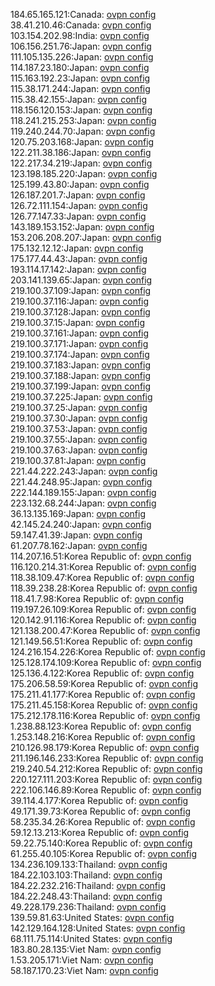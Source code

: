 184.65.165.121:Canada: [ovpn config](vpn/184_65_165_121.ovpn)  
38.41.210.46:Canada: [ovpn config](vpn/38_41_210_46.ovpn)  
103.154.202.98:India: [ovpn config](vpn/103_154_202_98.ovpn)  
106.156.251.76:Japan: [ovpn config](vpn/106_156_251_76.ovpn)  
111.105.135.226:Japan: [ovpn config](vpn/111_105_135_226.ovpn)  
114.187.23.180:Japan: [ovpn config](vpn/114_187_23_180.ovpn)  
115.163.192.23:Japan: [ovpn config](vpn/115_163_192_23.ovpn)  
115.38.171.244:Japan: [ovpn config](vpn/115_38_171_244.ovpn)  
115.38.42.155:Japan: [ovpn config](vpn/115_38_42_155.ovpn)  
118.156.120.153:Japan: [ovpn config](vpn/118_156_120_153.ovpn)  
118.241.215.253:Japan: [ovpn config](vpn/118_241_215_253.ovpn)  
119.240.244.70:Japan: [ovpn config](vpn/119_240_244_70.ovpn)  
120.75.203.168:Japan: [ovpn config](vpn/120_75_203_168.ovpn)  
122.211.38.186:Japan: [ovpn config](vpn/122_211_38_186.ovpn)  
122.217.34.219:Japan: [ovpn config](vpn/122_217_34_219.ovpn)  
123.198.185.220:Japan: [ovpn config](vpn/123_198_185_220.ovpn)  
125.199.43.80:Japan: [ovpn config](vpn/125_199_43_80.ovpn)  
126.187.201.7:Japan: [ovpn config](vpn/126_187_201_7.ovpn)  
126.72.111.154:Japan: [ovpn config](vpn/126_72_111_154.ovpn)  
126.77.147.33:Japan: [ovpn config](vpn/126_77_147_33.ovpn)  
143.189.153.152:Japan: [ovpn config](vpn/143_189_153_152.ovpn)  
153.206.208.207:Japan: [ovpn config](vpn/153_206_208_207.ovpn)  
175.132.12.12:Japan: [ovpn config](vpn/175_132_12_12.ovpn)  
175.177.44.43:Japan: [ovpn config](vpn/175_177_44_43.ovpn)  
193.114.17.142:Japan: [ovpn config](vpn/193_114_17_142.ovpn)  
203.141.139.65:Japan: [ovpn config](vpn/203_141_139_65.ovpn)  
219.100.37.109:Japan: [ovpn config](vpn/219_100_37_109.ovpn)  
219.100.37.116:Japan: [ovpn config](vpn/219_100_37_116.ovpn)  
219.100.37.128:Japan: [ovpn config](vpn/219_100_37_128.ovpn)  
219.100.37.15:Japan: [ovpn config](vpn/219_100_37_15.ovpn)  
219.100.37.161:Japan: [ovpn config](vpn/219_100_37_161.ovpn)  
219.100.37.171:Japan: [ovpn config](vpn/219_100_37_171.ovpn)  
219.100.37.174:Japan: [ovpn config](vpn/219_100_37_174.ovpn)  
219.100.37.183:Japan: [ovpn config](vpn/219_100_37_183.ovpn)  
219.100.37.188:Japan: [ovpn config](vpn/219_100_37_188.ovpn)  
219.100.37.199:Japan: [ovpn config](vpn/219_100_37_199.ovpn)  
219.100.37.225:Japan: [ovpn config](vpn/219_100_37_225.ovpn)  
219.100.37.25:Japan: [ovpn config](vpn/219_100_37_25.ovpn)  
219.100.37.30:Japan: [ovpn config](vpn/219_100_37_30.ovpn)  
219.100.37.53:Japan: [ovpn config](vpn/219_100_37_53.ovpn)  
219.100.37.55:Japan: [ovpn config](vpn/219_100_37_55.ovpn)  
219.100.37.63:Japan: [ovpn config](vpn/219_100_37_63.ovpn)  
219.100.37.81:Japan: [ovpn config](vpn/219_100_37_81.ovpn)  
221.44.222.243:Japan: [ovpn config](vpn/221_44_222_243.ovpn)  
221.44.248.95:Japan: [ovpn config](vpn/221_44_248_95.ovpn)  
222.144.189.155:Japan: [ovpn config](vpn/222_144_189_155.ovpn)  
223.132.68.244:Japan: [ovpn config](vpn/223_132_68_244.ovpn)  
36.13.135.169:Japan: [ovpn config](vpn/36_13_135_169.ovpn)  
42.145.24.240:Japan: [ovpn config](vpn/42_145_24_240.ovpn)  
59.147.41.39:Japan: [ovpn config](vpn/59_147_41_39.ovpn)  
61.207.78.162:Japan: [ovpn config](vpn/61_207_78_162.ovpn)  
114.207.16.51:Korea Republic of: [ovpn config](vpn/114_207_16_51.ovpn)  
116.120.214.31:Korea Republic of: [ovpn config](vpn/116_120_214_31.ovpn)  
118.38.109.47:Korea Republic of: [ovpn config](vpn/118_38_109_47.ovpn)  
118.39.238.28:Korea Republic of: [ovpn config](vpn/118_39_238_28.ovpn)  
118.41.7.98:Korea Republic of: [ovpn config](vpn/118_41_7_98.ovpn)  
119.197.26.109:Korea Republic of: [ovpn config](vpn/119_197_26_109.ovpn)  
120.142.91.116:Korea Republic of: [ovpn config](vpn/120_142_91_116.ovpn)  
121.138.200.47:Korea Republic of: [ovpn config](vpn/121_138_200_47.ovpn)  
121.149.56.51:Korea Republic of: [ovpn config](vpn/121_149_56_51.ovpn)  
124.216.154.226:Korea Republic of: [ovpn config](vpn/124_216_154_226.ovpn)  
125.128.174.109:Korea Republic of: [ovpn config](vpn/125_128_174_109.ovpn)  
125.136.4.122:Korea Republic of: [ovpn config](vpn/125_136_4_122.ovpn)  
175.206.58.59:Korea Republic of: [ovpn config](vpn/175_206_58_59.ovpn)  
175.211.41.177:Korea Republic of: [ovpn config](vpn/175_211_41_177.ovpn)  
175.211.45.158:Korea Republic of: [ovpn config](vpn/175_211_45_158.ovpn)  
175.212.178.116:Korea Republic of: [ovpn config](vpn/175_212_178_116.ovpn)  
1.238.88.123:Korea Republic of: [ovpn config](vpn/1_238_88_123.ovpn)  
1.253.148.216:Korea Republic of: [ovpn config](vpn/1_253_148_216.ovpn)  
210.126.98.179:Korea Republic of: [ovpn config](vpn/210_126_98_179.ovpn)  
211.196.146.233:Korea Republic of: [ovpn config](vpn/211_196_146_233.ovpn)  
219.240.54.212:Korea Republic of: [ovpn config](vpn/219_240_54_212.ovpn)  
220.127.111.203:Korea Republic of: [ovpn config](vpn/220_127_111_203.ovpn)  
222.106.146.89:Korea Republic of: [ovpn config](vpn/222_106_146_89.ovpn)  
39.114.4.177:Korea Republic of: [ovpn config](vpn/39_114_4_177.ovpn)  
49.171.39.73:Korea Republic of: [ovpn config](vpn/49_171_39_73.ovpn)  
58.235.34.26:Korea Republic of: [ovpn config](vpn/58_235_34_26.ovpn)  
59.12.13.213:Korea Republic of: [ovpn config](vpn/59_12_13_213.ovpn)  
59.22.75.140:Korea Republic of: [ovpn config](vpn/59_22_75_140.ovpn)  
61.255.40.105:Korea Republic of: [ovpn config](vpn/61_255_40_105.ovpn)  
134.236.109.133:Thailand: [ovpn config](vpn/134_236_109_133.ovpn)  
184.22.103.103:Thailand: [ovpn config](vpn/184_22_103_103.ovpn)  
184.22.232.216:Thailand: [ovpn config](vpn/184_22_232_216.ovpn)  
184.22.248.43:Thailand: [ovpn config](vpn/184_22_248_43.ovpn)  
49.228.179.236:Thailand: [ovpn config](vpn/49_228_179_236.ovpn)  
139.59.81.63:United States: [ovpn config](vpn/139_59_81_63.ovpn)  
142.129.164.128:United States: [ovpn config](vpn/142_129_164_128.ovpn)  
68.111.75.114:United States: [ovpn config](vpn/68_111_75_114.ovpn)  
183.80.28.135:Viet Nam: [ovpn config](vpn/183_80_28_135.ovpn)  
1.53.205.171:Viet Nam: [ovpn config](vpn/1_53_205_171.ovpn)  
58.187.170.23:Viet Nam: [ovpn config](vpn/58_187_170_23.ovpn)  
